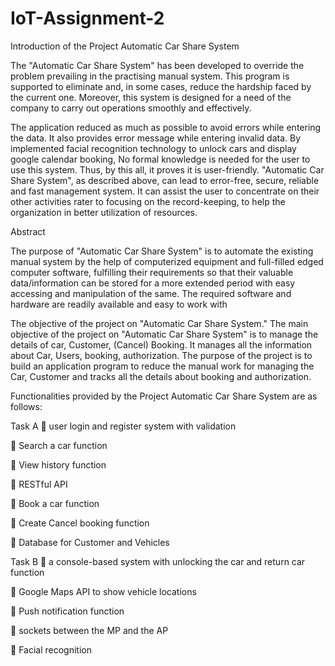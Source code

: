 # IoT-Assignment-2

Introduction of the Project Automatic Car Share System

The "Automatic Car Share System" has been developed to override the problem prevailing in the practising manual system. This program is supported to eliminate and, in some cases, reduce the hardship faced by the current one. Moreover, this system is designed for a need of the company to carry out operations smoothly and effectively.

The application reduced as much as possible to avoid errors while entering the data. It also provides error message while entering invalid data. By implemented facial recognition technology to unlock cars and display google calendar booking, No formal knowledge is needed for the user to use this system. Thus, by this all, it proves it is user-friendly. "Automatic Car Share System", as described above, can lead to error-free, secure, reliable and fast management system. It can assist the user to concentrate on their other activities rater to focusing on the record-keeping, to help the organization in better utilization of resources.

Abstract

The purpose of "Automatic Car Share System" is to automate the existing manual system by the help of computerized equipment and full-filled edged computer software, fulfilling their requirements so that their valuable data/information can be stored for a more extended period with easy accessing and manipulation of the same. The required software and hardware are readily available and easy to work with

The objective of the project on "Automatic Car Share System."
The main objective of the project on "Automatic Car Share System" is to manage the details of car, Customer, (Cancel) Booking. It manages all the information about Car, Users, booking, authorization. The purpose of the project is to build an application program to reduce the manual work for managing the Car, Customer and tracks all the details about booking and authorization.

Functionalities provided by the Project Automatic Car Share System are as follows:

Task A
	user login and register system with validation

	Search a car function

	View history function

	RESTful API

	Book a car function

	Create Cancel booking function

	Database for Customer and Vehicles

Task B
	a console-based system with unlocking the car and return car function

	Google Maps API to show vehicle locations

	Push notification function

	sockets between the MP and the AP

	Facial recognition


